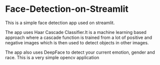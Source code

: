 # Face-Detection-on-Streamlit


This is a simple face detection app used on streamlit. 

The app uses Haar Cascade Classifier.It is a machine learning based approach where a cascade function is trained from a lot of positive and negative images which is then used to detect objects in other images.

The app also uses DeepFace to detect your current emotion, gender and race. This is a very simple opencv application


